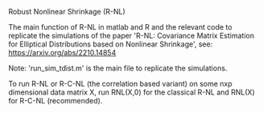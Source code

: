 
Robust Nonlinear Shrinkage (R-NL)

The main function of R-NL in matlab and R and the relevant code to replicate the simulations of the paper
'R-NL: Covariance Matrix Estimation for Elliptical Distributions based on Nonlinear Shrinkage',
see: https://arxiv.org/abs/2210.14854

Note: 'run_sim_tdist.m' is the main file to replicate the simulations.

To run R-NL or R-C-NL (the correlation based variant) on some nxp dimensional data matrix X, run
RNL(X,0) for the classical R-NL and RNL(X) for R-C-NL (recommended). 
